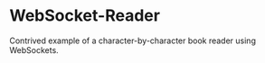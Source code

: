 WebSocket-Reader
================

Contrived example of a character-by-character book reader using WebSockets.
